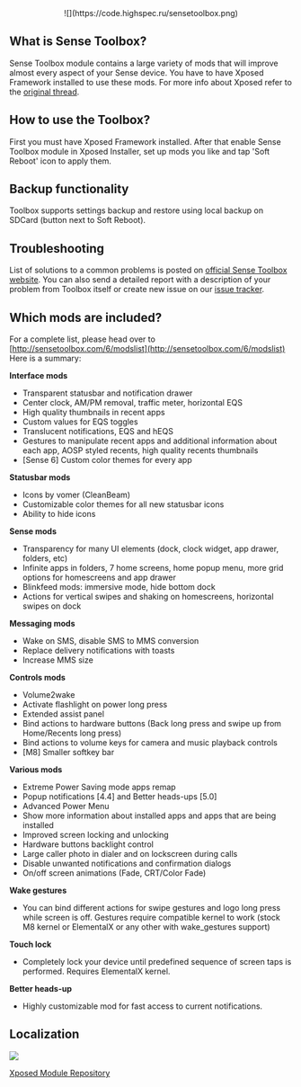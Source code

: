 <center>![](https://code.highspec.ru/sensetoolbox.png)</center>

## What is Sense Toolbox?

Sense Toolbox module contains a large variety of mods that will improve almost every aspect of your Sense device. You have to have Xposed Framework installed to use these mods. For more info about Xposed refer to the [original thread](http://forum.xda-developers.com/xposed/xposed-installer-versions-changelog-t2714053).

## How to use the Toolbox?

First you must have Xposed Framework installed. After that enable Sense Toolbox module in Xposed Installer, set up mods you like and tap 'Soft Reboot' icon to apply them.

## Backup functionality

Toolbox supports settings backup and restore using local backup on SDCard (button next to Soft Reboot).

## Troubleshooting

List of solutions to a common problems is posted on [official Sense Toolbox website](http://sensetoolbox.com/6/troubleshoot). You can also send a detailed report with a description of your problem from Toolbox itself or create new issue on our [issue tracker](https://bitbucket.org/langerhans/sense-toolbox/issues/).

## Which mods are included?

For a complete list, please head over to [http://sensetoolbox.com/6/modslist](http://sensetoolbox.com/6/modslist)
Here is a summary:

**Interface mods**

*   Transparent statusbar and notification drawer
*   Center clock, AM/PM removal, traffic meter, horizontal EQS
*   High quality thumbnails in recent apps
*   Custom values for EQS toggles
*   Translucent notifications, EQS and hEQS
*   Gestures to manipulate recent apps and additional information about each app, AOSP styled recents, high quality recents thumbnails
*   [Sense 6] Custom color themes for every app

**Statusbar mods**

*   Icons by vomer (CleanBeam)
*   Customizable color themes for all new statusbar icons
*   Ability to hide icons

**Sense mods**

*   Transparency for many UI elements (dock, clock widget, app drawer, folders, etc)
*   Infinite apps in folders, 7 home screens, home popup menu, more grid options for homescreens and app drawer
*   Blinkfeed mods: immersive mode, hide bottom dock
*   Actions for vertical swipes and shaking on homescreens, horizontal swipes on dock

**Messaging mods**

*   Wake on SMS, disable SMS to MMS conversion
*   Replace delivery notifications with toasts
*   Increase MMS size

**Controls mods**

*   Volume2wake
*   Activate flashlight on power long press
*   Extended assist panel
*   Bind actions to hardware buttons (Back long press and swipe up from Home/Recents long press)
*   Bind actions to volume keys for camera and music playback controls
*   [M8] Smaller softkey bar

**Various mods**

*   Extreme Power Saving mode apps remap
*   Popup notifications [4.4] and Better heads-ups [5.0]
*   Advanced Power Menu
*   Show more information about installed apps and apps that are being installed
*   Improved screen locking and unlocking
*   Hardware buttons backlight control
*   Large caller photo in dialer and on lockscreen during calls
*   Disable unwanted notifications and confirmation dialogs
*   On/off screen animations (Fade, CRT/Color Fade)

**Wake gestures**

*   You can bind different actions for swipe gestures and logo long press while screen is off.
    Gestures require compatible kernel to work (stock M8 kernel or ElementalX or any other with wake_gestures support)

**Touch lock**

*   Completely lock your device until predefined sequence of screen taps is performed. Requires ElementalX kernel.

**Better heads-up**

*   Highly customizable mod for fast access to current notifications.

## Localization

[![](http://l10n.mikanoshi.name/widgets/sense-6-toolbox/-/287x66-white.png)](http://l10n.mikanoshi.name/engage/sense-6-toolbox/?utm_source=widget)

[Xposed Module Repository](http://repo.xposed.info/module/com.sensetoolbox.six)